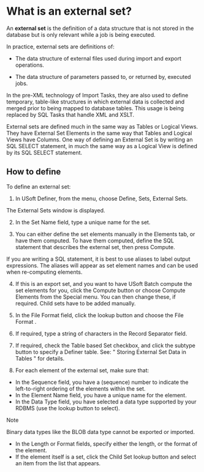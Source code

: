 # What is an external set?

An **external set** is the definition of a data structure that is not stored in the database but is only relevant while a job is being executed.

In practice, external sets are definitions of:

- The data structure of external files used during import and export operations.

- The data structure of parameters passed to, or returned by, executed jobs.

In the pre-XML technology of Import Tasks, they are also used to define temporary, table-like structures in which external data is collected and merged prior to being mapped to database tables. This usage is being replaced by SQL Tasks that handle XML and XSLT.

External sets are defined much in the same way as Tables or Logical Views. They have External Set Elements in the same way that Tables and Logical Views have Columns. One way of defining an External Set is by writing an SQL SELECT statement, in much the same way as a Logical View is defined by its SQL SELECT statement.

## How to define

To define an external set:

1. In USoft Definer, from the menu, choose Define, Sets, External Sets.

The External Sets window is displayed.

2. In the Set Name field, type a unique name for the set.

3. You can either define the set elements manually in the Elements tab, or have them computed. To have them computed, define the SQL statement that describes the external set, then press Compute.

If you are writing a SQL statement, it is best to use aliases to label output expressions. The aliases will appear as set element names and can be used when re-computing elements.

4. If this is an export set, and you want to have USoft Batch compute the set elements for you, click the Compute button or choose Compute Elements from the Special menu. You can then change these, if required. Child sets have to be added manually.

5. In the File Format field, click the lookup button and choose the File Format .

6. If required, type a string of characters in the Record Separator field.

7. If required, check the Table based Set checkbox, and click the subtype button to specify a Definer table. See: " Storing External Set Data in Tables " for details.

8. For each element of the external set, make sure that:

- In the Sequence field, you have a (sequence) number to indicate the left-to-right ordering of the elements within the set.
- In the Element Name field, you have a unique name for the element.
- In the Data Type field, you have selected a data type supported by your RDBMS (use the lookup button to select).

> [!NOTE]
> Binary data types like the BLOB data type cannot be exported or imported.

- In the Length or Format fields, specify either the length, or the format of the element.
- If the element itself is a set, click the Child Set lookup button and select an item from the list that appears.